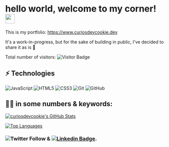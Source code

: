 # hello world, welcome to my corner! <img src='https://raw.githubusercontent.com/curiosdevcookie/portfolio-v1.4.1/main/wave.gif' width='30px'/>

This is my portfolio:
https://www.curiosdevcookie.dev

It's a work-in-progress, but for the sake of building in public, I've decided to share it as is 🦖

Total number of visitors: ![Visitor Badge](https://visitor-badge.laobi.icu/badge?page_id=curiosdevcookie)


## ⚡ Technologies

![JavaScript](https://img.shields.io/badge/-JavaScript-black?style=flat-square&logo=javascript)
![HTML5](https://img.shields.io/badge/-HTML5-E34F26?style=flat-square&logo=html5&logoColor=white)
![CSS3](https://img.shields.io/badge/-CSS3-1572B6?style=flat-square&logo=css3)
![Git](https://img.shields.io/badge/-Git-black?style=flat-square&logo=git)
![GitHub](https://img.shields.io/badge/-GitHub-181717?style=flat-square&logo=github)


## :raising_hand_woman: in some numbers & keywords:

[![curiosdevcookie's GitHub Stats](https://github-readme-stats.vercel.app/api?username=curiosdevcookie&count_private=true&show_icons=true)](https://github.com/curiosdevcookie/github-readme-stats)

[![Top Languages](https://github-readme-stats.vercel.app/api/top-langs/?username=curiosdevcookie)](https://github.com/curiosdevcookie/github-readme-stats)


### ![Twitter Follow](https://img.shields.io/twitter/follow/curiosdevcookie?style=social) & [![Linkedin Badge](https://img.shields.io/badge/-ariadneengelbrecht-blue?style=flat-square&logo=Linkedin&logoColor=white&link=https://www.linkedin.com/in/ariadne-engelbrecht/)](https://www.linkedin.com/in/ariadne-engelbrecht/).
